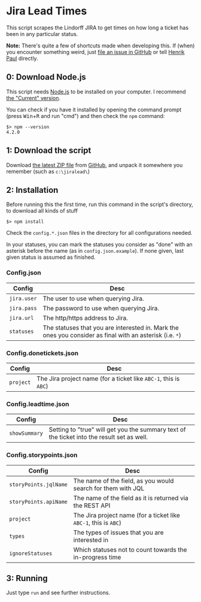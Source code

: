 # Jira Lead Times

This script scrapes the Lindorff JIRA to get times on how long a ticket has been in any particular status.

**Note:** There's quite a few of shortcuts made when developing this. If (when) you encounter something weird, just [file an issue in GitHub](https://github.com/lindorff/JiraLead/issues/new) or tell [Henrik Paul](mailto:henrik.paul@lindorff.com) directly.

## 0: Download Node.js

This script needs [Node.js](https://nodejs.org/) to be installed on your computer. I recommend [the "Current" version](https://nodejs.org/en/download/current/).

You can check if you have it installed by opening the command prompt (press <kbd>Win</kbd>+<kbd>R</kbd> and run "cmd") and then check the `npm` command:

    $> npm --version
    4.2.0

## 1: Download the script

Download [the latest ZIP file](https://github.com/lindorff/JiraLead/archive/master.zip) from [GitHub](https://github.com/lindorff/JiraLead), and unpack it somewhere you remember (such as `c:\jiralead\`)

## 2: Installation

Before running this the first time, run this command in the script's directory, to download all kinds of stuff

    $> npm install

Check the `config.*.json` files in the directory for all configurations needed.

In your statuses, you can mark the statuses you consider as "done" with an asterisk before the name (as in `config.json.example`). If none given, last given status is assumed as finished.

### Config.json

| Config      | Desc                                                                                                     |
| ----------- | -------------------------------------------------------------------------------------------------------- |
| `jira.user` | The user to use when querying Jira.                                                                      |
| `jira.pass` | The password to use when querying Jira.                                                                  |
| `jira.url`  | The http/https address to Jira.                                                                          |
| `statuses`  | The statuses that you are interested in. Mark the ones you consider as final with an asterisk (i.e. `*`) |

### Config.donetickets.json

| Config    | Desc                                                             |
| --------- | ---------------------------------------------------------------- |
| `project` | The Jira project name (for a ticket like `ABC-1`, this is `ABC`) |

### Config.leadtime.json

| Config        | Desc                                                                                       |
| ------------- | ------------------------------------------------------------------------------------------ |
| `showSummary` | Setting to "true" will get you the summary text of the ticket into the result set as well. |

### Config.storypoints.json

| Config                | Desc                                                             |
| --------------------- | ---------------------------------------------------------------- |
| `storyPoints.jqlName` | The name of the field, as you would search for them with JQL     |
| `storyPoints.apiName` | The name of the field as it is returned via the REST API         |
| `project`             | The Jira project name (for a ticket like `ABC-1`, this is `ABC`) |
| `types`               | The types of issues that you are interested in                   |
| `ignoreStatuses`      | Which statuses not to count towards the in-progress time         |

## 3: Running

Just type `run` and see further instructions.
